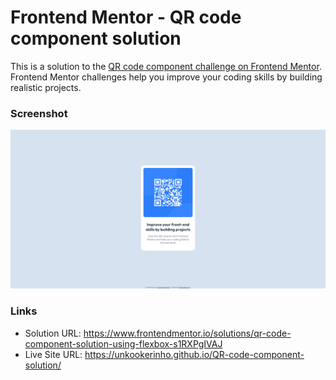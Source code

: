 # Frontend Mentor - QR code component solution

This is a solution to the [QR code component challenge on Frontend Mentor](https://www.frontendmentor.io/challenges/qr-code-component-iux_sIO_H). Frontend Mentor challenges help you improve your coding skills by building realistic projects.

### Screenshot

<img src="images\screenshot.png">

### Links

- Solution URL: https://www.frontendmentor.io/solutions/qr-code-component-solution-using-flexbox-s1RXPgIVAJ
- Live Site URL: https://unkookerinho.github.io/QR-code-component-solution/
